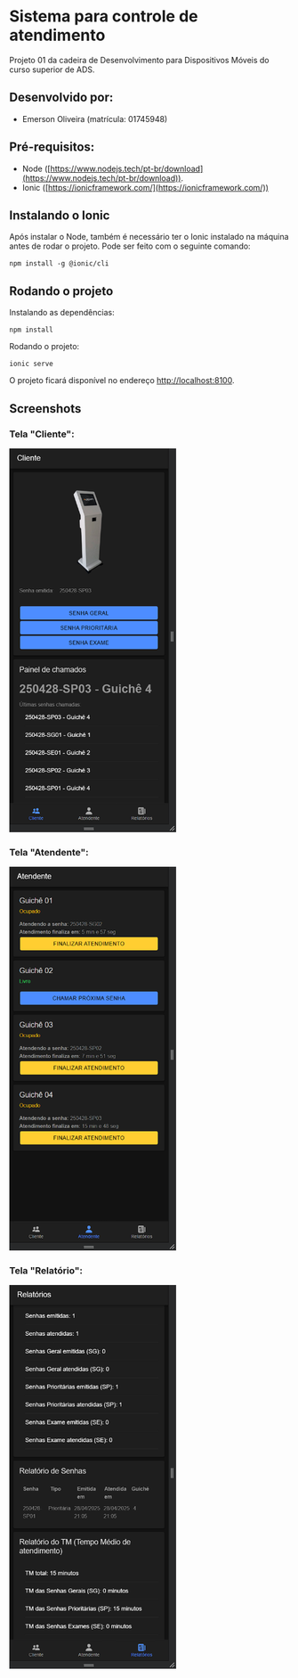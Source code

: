 # Sistema para controle de atendimento
Projeto 01 da cadeira de Desenvolvimento para Dispositivos Móveis do curso superior de ADS.

## Desenvolvido por:
- Emerson Oliveira (matrícula: 01745948)

## Pré-requisitos:
- Node ([https://www.nodejs.tech/pt-br/download](https://www.nodejs.tech/pt-br/download)).
- Ionic ([https://ionicframework.com/](https://ionicframework.com/))

## Instalando o Ionic
Após instalar o Node, também é necessário ter o Ionic instalado na máquina antes de rodar o projeto. Pode ser feito com o seguinte comando:
```
npm install -g @ionic/cli
```

## Rodando o projeto
Instalando as dependências:
```
npm install
```
Rodando o projeto:
```
ionic serve
```

O projeto ficará disponível no endereço [http://localhost:8100](http://localhost:8100).

## Screenshots
### Tela "Cliente":
<img src="/screenshots/tela_cliente.png" width="300" alt="Tela 'Cliente' do aplicativo">

### Tela "Atendente":
<img src="/screenshots/tela_atendente.png" width="300" alt="Tela 'Atendente' do aplicativo">

### Tela "Relatório":
<img src="/screenshots/tela_relatorios.png" width="300" alt="Tela 'Relatório' do aplicativo">

